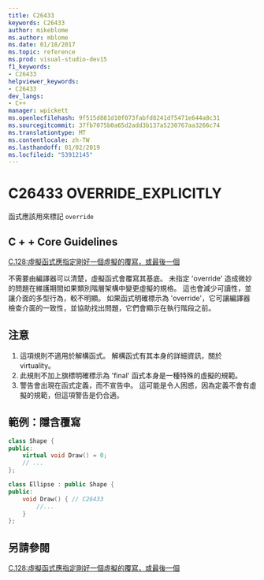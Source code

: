 ```yaml
---
title: C26433
keywords: C26433
author: mikeblome
ms.author: mblome
ms.date: 01/18/2017
ms.topic: reference
ms.prod: visual-studio-dev15
f1_keywords:
- C26433
helpviewer_keywords:
- C26433
dev_langs:
- C++
manager: wpickett
ms.openlocfilehash: 9f515d881d10f073fabfd8241df5471e644a8c31
ms.sourcegitcommit: 37fb7075b0a65d2add3b137a5230767aa3266c74
ms.translationtype: MT
ms.contentlocale: zh-TW
ms.lasthandoff: 01/02/2019
ms.locfileid: "53912145"
---
```

# <a name="c26433-overrideexplicitly"></a>C26433 OVERRIDE_EXPLICITLY

函式應該用來標記 `override`

## <a name="c-core-guidelines"></a>C + + Core Guidelines

[C.128:虛擬函式應指定剛好一個虛擬的覆寫，或最後一個](https://github.com/isocpp/CppCoreGuidelines/blob/master/CppCoreGuidelines.md)

不需要由編譯器可以清楚，虛擬函式會覆寫其基底。 未指定 'override' 造成微妙的問題在維護期間如果類別階層架構中變更虛擬的規格。 這也會減少可讀性，並讓介面的多型行為，較不明顯。 如果函式明確標示為 'override'，它可讓編譯器檢查介面的一致性，並協助找出問題，它們會顯示在執行階段之前。

## <a name="notes"></a>注意

1. 這項規則不適用於解構函式。 解構函式有其本身的詳細資訊，關於 virtuality。
1. 此規則不加上旗標明確標示為 'final' 函式本身是一種特殊的虛擬的規範。
1. 警告會出現在函式定義，而不宣告中。 這可能是令人困惑，因為定義不會有虛擬的規範，但這項警告是仍合適。

## <a name="example--implicit-overriding"></a>範例：隱含覆寫

```cpp
class Shape {
public:
    virtual void Draw() = 0;
    // ...
};

class Ellipse : public Shape {
public:
    void Draw() { // C26433
        //...
    }
};
```

## <a name="see-also"></a>另請參閱

[C.128:虛擬函式應指定剛好一個虛擬的覆寫，或最後一個](https://github.com/isocpp/CppCoreGuidelines/blob/master/CppCoreGuidelines.md)
